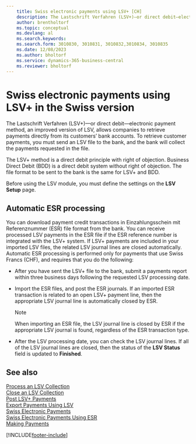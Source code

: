 ```yaml
---
    title: Swiss electronic payments using LSV+ [CH]
    description: The Lastschrift Verfahren (LSV+)—or direct debit—electronic payment method, allows companies to retrieve payments directly from its customers’ bank accounts. 
    author: brentholtorf
    ms.topic: conceptual
    ms.devlang: al
    ms.search.keywords:
    ms.search.form: 3010830, 3010831, 3010832,3010834, 3010835
    ms.date: 12/08/2023
    ms.author: bholtorf
    ms.service: dynamics-365-business-central
    ms.reviewer: bholtorf
---
```

# Swiss electronic payments using LSV+ in the Swiss version
The Lastschrift Verfahren (LSV+)—or direct debit—electronic payment method, an improved version of LSV, allows companies to retrieve payments directly from its customers’ bank accounts. To retrieve customer payments, you must send an LSV file to the bank, and the bank will collect the payments requested in the file.  

The LSV+ method is a direct debit principle with right of objection. Business Direct Debit (BDD) is a direct debit system without right of objection. The file format to be sent to the bank is the same for LSV+ and BDD.  

Before using the LSV module, you must define the settings on the **LSV Setup** page.

## Automatic ESR processing  
You can download payment credit transactions in Einzahlungsschein mit Referenznummer (ESR) file format from the bank. You can receive processed LSV payments in the ESR file if the ESR reference number is integrated with the LSV+ system. If LSV+ payments are included in your imported LSV files, the related LSV journal lines are closed automatically. Automatic ESR processing is performed only for payments that use Swiss Francs (CHF), and requires that you do the following:  

- After you have sent the LSV+ file to the bank, submit a payments report within three business days following the requested LSV processing date.  

- Import the ESR files, and post the ESR journals. If an imported ESR transaction is related to an open LSV+ payment line, then the appropriate LSV journal line is automatically closed by ESR.  

    > [!NOTE]  
    >  When importing an ESR file, the LSV journal line is closed by ESR if the appropriate LSV journal is found, regardless of the ESR transaction type.  

- After the LSV processing date, you can check the LSV journal lines. If all of the LSV journal lines are closed, then the status of the **LSV Status** field is updated to  **Finished**.  

## See also  
 [Process an LSV Collection](how-to-process-an-lsv-collection.md)   
 [Close an LSV Collection](how-to-close-an-lsv-collection.md)   
 [Post LSV+ Payments](how-to-post-lsv-payments.md)   
 [Export Payments Using LSV](how-to-export-payments-using-lsv.md)   
 [Swiss Electronic Payments](swiss-electronic-payments.md)   
 [Swiss Electronic Payments Using ESR](swiss-electronic-payments-using-esr.md)   
 [Making Payments](../../payables-make-payments.md)


[!INCLUDE[footer-include](../../includes/footer-banner.md)]